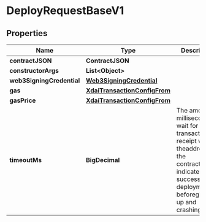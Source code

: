 

# DeployRequestBaseV1


## Properties

| Name | Type | Description | Notes |
|------------ | ------------- | ------------- | -------------|
|**contractJSON** | **ContractJSON** |  |  |
|**constructorArgs** | **List&lt;Object&gt;** |  |  [optional] |
|**web3SigningCredential** | [**Web3SigningCredential**](Web3SigningCredential.md) |  |  |
|**gas** | [**XdaiTransactionConfigFrom**](XdaiTransactionConfigFrom.md) |  |  [optional] |
|**gasPrice** | [**XdaiTransactionConfigFrom**](XdaiTransactionConfigFrom.md) |  |  [optional] |
|**timeoutMs** | **BigDecimal** | The amount of milliseconds to wait for a transaction receipt with theaddress of the contract(which indicates successful deployment) beforegiving up and crashing. |  [optional] |



